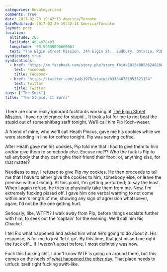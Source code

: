 ```yaml
---
categories: Uncategorized
comments: true
date: 2017-02-20 19:42:13 America/Toronto
dateModified: 2017-02-20 19:42:13 America/Toronto
layout: post
location:
  altitude: 263
  latitude: 46.4870493
  longitude: -80.99035090000001
  text: "The Elgin Street Mission, 344 Elgin St., Sudbury, Ontario, P3E 3N9, Canada"
syndicated: true
syndications:
  - href: "https://m.facebook.com/story.php?story_fbid=10154085862482084&id=719142083"
    text: Facebook
    title: Facebook
  - href: "https://twitter.com/jwds1978/status/833840701993521154"
    text: Twitter
    title: Twitter
tags: ["The Suck"]
title: "The Stupid, It Burns"
---
```


There are some really ignorant fucktards working at <a href="http://www.themission.ca" target="_blank" title="The Elgin Street Mission">The Elgin Street Mission</a>. I have no tolerance for stupid&hellip; It took a lot for me to not beat the stupid out of some shitbag staff tonight. We'll call him Pip Koch-weser.

A friend of mine, who we'll call Heath Pincus, gave me his cookies while we were standing in line for coffee tonight. Pip was serving coffee.

After Heath gave me his cookies, Pip told me that I had to give them to him and/or give them to somebody else. Excuse me?!? Who the fuck is Pip to tell anybody that they can't give their friend their food; or, anything else, for that matter?

Needless to say, I refused to give Pip *my* cookies. He then proceeds to tell me that I have to either give the cookies to him, somebody else, or leave the premise without eating. At this point, I'm getting perturbed; to say the least. When I again refuse, he tries to physically take them from me. Now, I'm extremely fucking pissed off. I gave him one verbal warning to not come within arm's length of me, showing any sign of agression whatsoever, again; I'd not be the one getting hurt.

Seriously; like, WTF?!? I walk away from Pip, before things escalate further with him, to seek out the 'captain' for the evening. We'll call him Ric Chackel.

I tell Ric what happened and asked him what he's going to do about it. His response, is for me to just 'let it go'. By this time, that just pissed me right the fuck off&hellip; If I weren't upset before, I most definitely was now.

Fuck this fucking shit. I don't know WTF is going on around there, but this comes on the heels of <a href="{{ site.url }}/blog/2017/02/16/accessibility-at-the-elgin-street-mission" rel="me" title="Accessibility at The Elgin Street Mission">what happened the other day</a>. That place needs to unfuck itself right fucking swift-like.